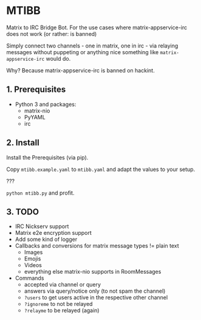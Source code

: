 # MTIBB
Matrix to IRC Bridge Bot. For the use cases where matrix-appservice-irc does not work (or rather: is banned)

Simply connect two channels - one in matrix, one in irc - via relaying messages without puppeting or anything nice something like ``matrix-appservice-irc`` would do.

Why? Because matrix-appservice-irc is banned on hackint.

## 1. Prerequisites
* Python 3 and packages:
    * matrix-nio
    * PyYAML
    * irc

## 2. Install
Install the Prerequisites (via pip).

Copy ``mtibb.example.yaml`` to ``mtibb.yaml`` and adapt the values to your setup.

???

``python mtibb.py`` and profit.

## 3. TODO
* IRC Nickserv support
* Matrix e2e encryption support
* Add some kind of logger
* Callbacks and conversions for matrix message types != plain text
    * Images
    * Emojis
    * Videos
    * everything else matrix-nio supports in RoomMessages
* Commands
    * accepted via channel or query
    * answers via query/notice only (to not spam the channel)
    * ``?users`` to get users active in the respective other channel
    * ``?ignoreme`` to not be relayed
    * ``?relayme`` to be relayed (again)